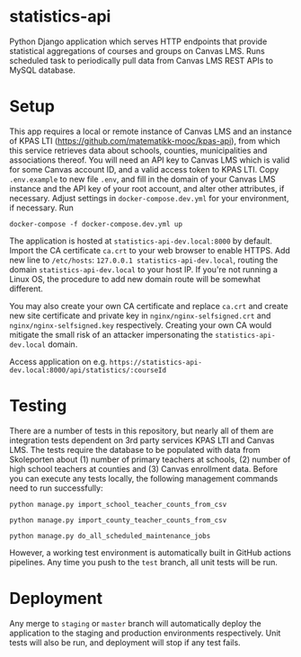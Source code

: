 # statistics-api
Python Django application which serves HTTP endpoints that provide statistical aggregations of courses and groups on Canvas LMS. Runs scheduled task to periodically pull data from Canvas LMS REST APIs to MySQL database.

# Setup

This app requires a local or remote instance of Canvas LMS and an instance of KPAS LTI (https://github.com/matematikk-mooc/kpas-api), from which this service retrieves data about schools, counties, municipalities and associations thereof. You will need an API key to Canvas LMS which is valid for some Canvas account ID, and a valid access token to KPAS LTI. Copy `.env.example` to new file `.env`, and fill in the domain of your Canvas LMS instance and the API key of your root account, and alter other attributes, if necessary. Adjust settings in `docker-compose.dev.yml` for your environment, if necessary. Run 

`docker-compose -f docker-compose.dev.yml up`

The application is hosted at `statistics-api-dev.local:8000` by default. Import the CA certificate `ca.crt` to your web browser to enable HTTPS. Add new line to `/etc/hosts`: `127.0.0.1 statistics-api-dev.local`, routing the domain `statistics-api-dev.local` to your host IP. If you're not running a Linux OS, the procedure to add new domain route will be somewhat different.

You may also create your own CA certificate and replace `ca.crt` and create new site certificate and private key in `nginx/nginx-selfsigned.crt` and `nginx/nginx-selfsigned.key` respectively. Creating your own CA would mitigate the small risk of an attacker impersonating the `statistics-api-dev.local` domain.

Access application on e.g. `https://statistics-api-dev.local:8000/api/statistics/:courseId`


# Testing

There are a number of tests in this repository, but nearly all of them are integration tests dependent on 3rd party services KPAS LTI and Canvas LMS. The tests require the database to be populated with data from Skoleporten about (1) number of primary teachers at schools, (2) number of high school teachers at counties and (3) Canvas enrollment data. Before you can execute any tests locally, the following management commands need to run successfully:

`python manage.py import_school_teacher_counts_from_csv`

`python manage.py import_county_teacher_counts_from_csv`

`python manage.py do_all_scheduled_maintenance_jobs`

However, a working test environment is automatically built in GitHub actions pipelines. Any time you push to the `test` branch, all unit tests will be run.


# Deployment

Any merge to `staging` or `master` branch will automatically deploy the application to the staging and production environments respectively. Unit tests will also be run, and deployment will stop if any test fails.
